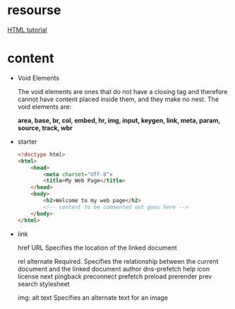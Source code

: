 # resourse

  [HTML tutorial](https://www.developphp.com/lib/HTML/)

# content

  * Void Elements

    The void elements are ones that do not have a closing tag and 
    therefore cannot have content placed inside them, and they make no nest. The void elements are: 

      __area, base, br, col, embed, hr, img, input, keygen, link, meta, param, source, track, wbr__
  
  * starter

    ```HTML
    <!doctype html>
    <html>
        <head>
            <meta charset="UTF-8">
            <title>My Web Page</title>
        </head>
        <body>
            <h2>Welcome to my web page</h2>
            <!-- content to be commented out goes here -->
        </body>
    </html>
    ```

  * link

    href 	URL 	Specifies the location of the linked document

    rel 	alternate  Required. Specifies the relationship between the current document and the linked document
            author
            dns-prefetch
            help
            icon
            license
            next
            pingback
            preconnect
            prefetch
            preload
            prerender
            prev
            search
            stylesheet 	

    img:
        alt 	text 	Specifies an alternate text for an image
